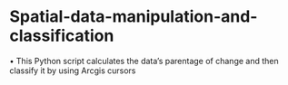 # Spatial-data-manipulation-and-classification
• This Python script calculates the data’s parentage of change and then classify it by using Arcgis cursors
